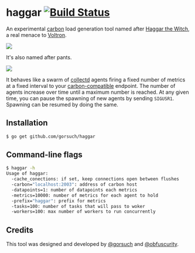 haggar [![Build Status](https://travis-ci.org/gorsuch/haggar.svg?branch=master)](https://travis-ci.org/gorsuch/haggar)
======

An experimental [carbon](https://github.com/graphite-project/carbon) load generation tool named after [Haggar the Witch](http://www.cheezey.org/voltron/haggar.htm), a real menace to [Voltron](http://www.voltron.com/).

![](http://f.cl.ly/items/050Y473L1x0j1y1s0744/Image%202014-08-07%20at%2015.08.35.png)

It's also named after pants.

![](http://slimages.macys.com/is/image/MCY/products/8/optimized/1096328_fpx.tif?01AD=3T7DyZyp_siLqj1q-neozCxIommQ92M1GsNc5fe_xTNqBcjyGG2gMxA&01RI=C624DC2009B77F9&01NA=&$filterlrg$&wid=370)


It behaves like a swarm of [collectd](https://collectd.org/) agents firing a fixed number of metrics at a fixed interval to your [carbon-compatible](https://github.com/graphite-project/carbon) endpoint.  The number of agents increase over time until a maximum number is reached.  At any given time, you can pause the spawning of new agents by sending `SIGUSR1`.  Spawning can be resumed by doing the same.

## Installation

```sh
$ go get github.com/gorsuch/haggar
```

## Command-line flags

```sh
$ haggar -h
Usage of haggar:
  -cache_conections: if set, keep connections open between flushes
  -carbon="localhost:2003": address of carbon host
  -datapoints=1: number of datapoints each metrics
  -metrics=10000: number of metrics for each agent to hold
  -prefix="haggar": prefix for metrics
  -tasks=100: number of tasks that will pass to woker
  -workers=100: max number of workers to run concurrently
```

## Credits

This tool was designed and developed by [@gorsuch](https://github.com/gorsuch) and [@obfuscurity](https://github.com/obfuscurity).
